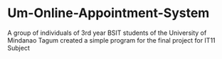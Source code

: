 # Um-Online-Appointment-System
A group of individuals of 3rd year BSIT students of the University of Mindanao Tagum created a simple program for the final project for IT11 Subject
